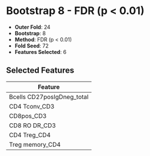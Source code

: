 # Bootstrap 8 - FDR (p < 0.01)

- **Outer Fold**: 24
- **Bootstrap**: 8
- **Method**: FDR (p < 0.01)
- **Fold Seed**: 72
- **Features Selected**: 6

## Selected Features

| Feature |
|---------|
| Bcells CD27posIgDneg_total |
| CD4 Tconv_CD3 |
| CD8pos_CD3 |
| CD8 RO DR_CD3 |
| CD4 Treg_CD4 |
| Treg memory_CD4 |
